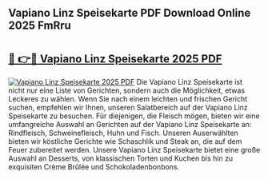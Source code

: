 ## Vapiano Linz Speisekarte PDF Download Online 2025 FmRru

# <h2><a href="http://gc8kcpe.nevu.top/?p=Vapiano+Linz+Speisekarte">🔗 👉🔴 Vapiano Linz Speisekarte 2025 PDF</a></h2>

[![Vapiano Linz Speisekarte 2025 PDF](https://i.imgur.com/dBaPXMq.png)](http://gc8kcpe.nevu.top/?p=Vapiano+Linz+Speisekarte)
Die Vapiano Linz Speisekarte ist nicht nur eine Liste von Gerichten, sondern auch die Möglichkeit, etwas Leckeres zu wählen. Wenn Sie nach einem leichten und frischen Gericht suchen, empfehlen wir Ihnen, unseren Salatbereich auf der Vapiano Linz Speisekarte zu besuchen. Für diejenigen, die Fleisch mögen, bieten wir eine umfangreiche Auswahl an Gerichten auf der Vapiano Linz Speisekarte an: Rindfleisch, Schweinefleisch, Huhn und Fisch. Unseren Auserwählten bieten wir köstliche Gerichte wie Schaschlik und Steak an, die auf dem Feuer zubereitet werden. Unsere Vapiano Linz Speisekarte bietet eine große Auswahl an Desserts, von klassischen Torten und Kuchen bis hin zu exquisiten Crème Brûlée und Schokoladenbonbons.

